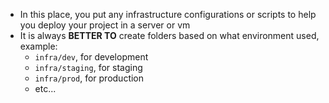 - In this place, you put any infrastructure configurations or scripts to help you deploy your project in a server or vm
- It is always **BETTER TO** create folders based on what environment used, example:
    - `infra/dev`, for development
    - `infra/staging`, for staging
    - `infra/prod`, for production
    - etc...